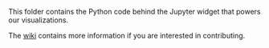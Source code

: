 This folder contains the Python code behind the Jupyter widget that powers our visualizations. 

The [wiki](https://github.com/AISpace2/AISpace2/wiki) contains more information if you are interested in contributing.
